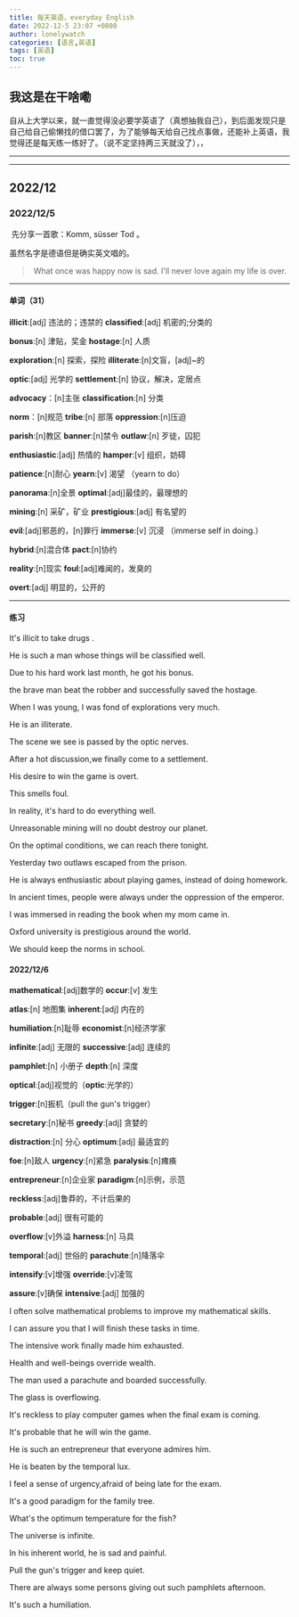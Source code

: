 ```yaml
---
title: 每天英语，everyday English
date: 2022-12-5 23:07 +0800
author: lonelywatch
categories: [语言,英语]
tags: [英语]
toc: true
---
```


## 我这是在干啥嘞

​		自从上大学以来，就一直觉得没必要学英语了（真想抽我自己），到后面发现只是自己给自己偷懒找的借口罢了，为了能够每天给自己找点事做，还能补上英语，我觉得还是每天练一练好了。（说不定坚持两三天就没了），，

---

---

## 2022/12

### 2022/12/5

​		先分享一首歌：Komm, süsser Tod 。

虽然名字是德语但是确实英文唱的。

> ​	What once was happy now is sad.  I'll never love again my life is over.

----

#### 单词（31）

**illicit**:[adj] 违法的；违禁的	**classified**:[adj] 机密的;分类的

**bonus**:[n]  津贴，奖金	**hostage**:[n] 人质

**exploration**:[n] 探索，探险  **illiterate**:[n]文盲，[adj]~的

**optic**:[adj] 光学的	**settlement**:[n] 协议，解决，定居点

**advocacy**：[n]主张	**classification**:[n] 分类

**norm**：[n]规范	**tribe**:[n] 部落 **oppression**:[n]压迫

**parish**:[n]教区	**banner**:[n]禁令	**outlaw**:[n] 歹徒，囚犯

**enthusiastic**:[adj] 热情的	**hamper**:[v] 组织，妨碍

**patience**:[n]耐心	**yearn**:[v] 渴望 （yearn to do）

**panorama**:[n]全景	**optimal**:[adj]最佳的，最理想的

**mining**:[n] 采矿，矿业	**prestigious**:[adj] 有名望的

**evil**:[adj]邪恶的，[n]罪行	**immerse**:[v] 沉浸 （immerse self in doing.）

**hybrid**:[n]混合体	**pact**:[n]协约

**reality**:[n]现实 	**foul**:[adj]难闻的，发臭的

**overt**:[adj] 明显的，公开的	

-----

#### 练习

It's illicit to take drugs .

He is such a man whose things will be classified well.

Due to his hard work last month, he got his bonus. 

the brave man beat the robber and successfully saved the hostage.

When I was young, I was fond of explorations very much.

He is an illiterate.

The scene we see is passed by the optic nerves.

After a hot discussion,we finally come to a settlement.

His desire to win the game is overt.

This smells foul.

In reality, it's hard to do everything well.

Unreasonable mining will no doubt destroy our planet.

On the optimal conditions, we can reach there tonight.

Yesterday two outlaws escaped from the prison.

He is always enthusiastic about playing games, instead of doing homework.

In ancient times, people were always under the oppression of the emperor.

I was immersed in reading the book when my mom came in.

Oxford university is prestigious around the world.

We should keep the norms in school.

#### 2022/12/6

**mathematical**:[adj]数学的	**occur**:[v] 发生

**atlas**:[n] 地图集	**inherent**:[adj] 内在的

**humiliation**:[n]耻辱	**economist**:[n]经济学家

**infinite**:[adj] 无限的	**successive**:[adj] 连续的

**pamphlet**:[n] 小册子	**depth**:[n] 深度

**optical**:[adj]视觉的（**optic**:光学的）

**trigger**:[n]扳机（pull the gun's trigger）

**secretary**:[n]秘书	**greedy**:[adj] 贪婪的

**distraction**:[n] 分心	**optimum**:[adj] 最适宜的

**foe**:[n]敌人	**urgency**:[n]紧急	**paralysis**:[n]瘫痪

**entrepreneur**:[n]企业家	**paradigm**:[n]示例，示范

**reckless**:[adj]鲁莽的，不计后果的

**probable**:[adj] 很有可能的

**overflow**:[v]外溢			**harness**:[n] 马具

**temporal**:[adj] 世俗的	**parachute**:[n]降落伞

**intensify**:[v]增强	**override**:[v]凌驾

**assure**:[v]确保	**intensive**:[adj] 加强的

I often solve mathematical problems to improve my mathematical skills.

I can assure you that I will finish these tasks in time.

The intensive work finally made him exhausted.

Health and well-beings override wealth.

The man used a parachute and boarded successfully.

The glass is overflowing.

It's reckless to play computer games when the final exam is coming.

It's probable that he will win the game.

He is such an entrepreneur that everyone admires him.

He is beaten by the temporal lux.

I feel a sense of urgency,afraid of being late for the exam.

It's a good paradigm for the family tree.

What's the optimum temperature for the fish?

The universe is infinite.

In his inherent world, he is sad and painful.

Pull the gun's trigger and keep quiet.

There are always some persons giving out such pamphlets afternoon.

It's such a humiliation.





